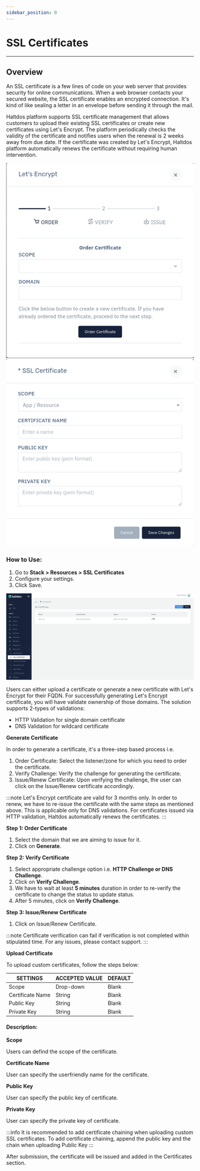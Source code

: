 ```yaml
---
sidebar_position: 0
---
```


# SSL Certificates

---

## Overview

An SSL certificate is a few lines of code on your web server that provides security for online communications. When a web browser contacts your secured website, the SSL certificate enables an encrypted connection. It's kind of like sealing a letter in an envelope before sending it through the mail.

Haltdos platform supports SSL certificate management that allows customers to upload their existing SSL certificates or create new certificates using Let's Encrypt. The platform periodically checks the validity of the certificate and notifies users when the renewal is 2 weeks away from due date. If the certificate was created by Let's Encrypt, Haltdos platform automatically renews the certificate without requiring human intervention. 

![ssl certificates](/img/platform/v6/docs/ssl_cert1.png)
![ssl certificates](/img/platform/v6/docs/ssl_cert2.png)

### How to Use:

1. Go to **Stack > Resources > SSL Certificates**
2. Configure your settings. 
3. Click Save. 

![ssl certificates](/img/platform/v6/docs/ssl_cert3.png)

Users can either upload a certificate or generate a new certificate with Let's Encrypt for their FQDN. For successfully generating Let's Encrypt certificate, you will have validate ownership of those domains. The solution supports 2-types of validations:

- HTTP Validation for single domain certificate
- DNS Validation for wildcard certificate

**Generate Certificate**

In order to generate a certificate, it's a three-step based process i.e.

1. Order Certificate: Select the listener/zone for which you need to order the certificate.
2. Verify Challenge: Verify the challenge for generating the certificate.
3. Issue/Renew Certificate: Upon verifying the challenge, the user can click on the Issue/Renew certificate accordingly.

:::note
Let's Encrypt certificate are valid for 3 months only. In order to renew, we have to re-issue the certificate with the same steps as mentioned above. This is applicable only for DNS validations. For certificates issued via HTTP validation, Haltdos automatically renews the certificates.
:::

**Step 1: Order Certificate**

1. Select the domain that we are aiming to issue for it.
2. Click on **Generate**.

**Step 2: Verify Certificate**
1. Select appropriate challenge option i.e. **HTTP Challenge or DNS Challenge**.
2. Click on **Verify Challenge**.
3. We have to wait at least **5 minutes** duration in order to re-verify the certificate to change the status to update status.  
4. After 5 minutes, click on **Verify Challenge**.

**Step 3: Issue/Renew Certificate**
1. Click on Issue/Renew Certificate.

:::note
Certificate verification can fail if verification is not completed within stipulated time.  For any issues, please contact support. 
:::

**Upload  Certificate**

To upload custom certificates, follow the steps below:

| SETTINGS         | ACCEPTED VALUE | DEFAULT |
|------------------|----------------|---------|
| Scope            | Drop-down      | Blank   |
| Certificate Name | String         | Blank   |
| Public Key       | String         | Blank   |
| Private Key      | String         | Blank   |

#### Description:

**Scope**

Users can defind the scope of the certificate.

**Certificate Name**

User can specify the userfriendly name for the certificate.

**Public Key**

User can specify the public key of certificate.

**Private Key**

User can specify the private key of certificate.

:::info
It is recommended to add certificate chaining when uploading custom SSL certificates. To add certificate chaining, append the public key and the chain when uploading Public Key
:::

After submission,  the certificate will be issued and added in the Certificates section.

